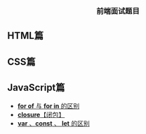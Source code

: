 <h3 align='center'>前端面试题目</h3>

## HTML篇

## CSS篇

## JavaScript篇
  - [__for of__ 与 __for in__ 的区别](/JavaScript/for-of-in.md)
  - [__closure__【闭包】](/JavaScript/closure.md)
  - [__var__ 、__const__ 、 __let__ 的区别](/JavaScript/var-const-let.md)
